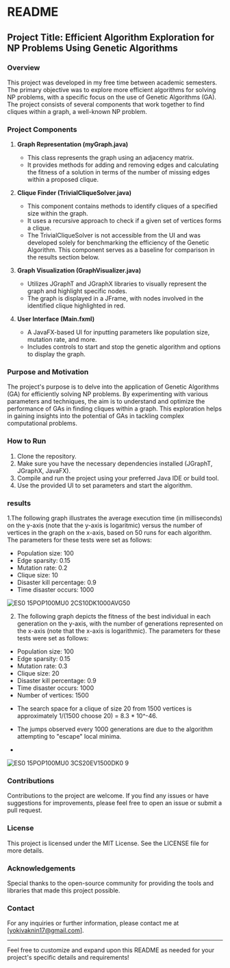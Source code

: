 # README

## Project Title: Efficient Algorithm Exploration for NP Problems Using Genetic Algorithms

### Overview
This project was developed in my free time between academic semesters. The primary objective was to explore more efficient algorithms for solving NP problems, with a specific focus on the use of Genetic Algorithms (GA). The project consists of several components that work together to find cliques within a graph, a well-known NP problem.

### Project Components

1. **Graph Representation (myGraph.java)**
   - This class represents the graph using an adjacency matrix.
   - It provides methods for adding and removing edges and calculating the fitness of a solution in terms of the number of missing edges within a proposed clique.

2. **Clique Finder (TrivialCliqueSolver.java)**
   - This component contains methods to identify cliques of a specified size within the graph.
   - It uses a recursive approach to check if a given set of vertices forms a clique.
   - The TrivialCliqueSolver is not accessible from the UI and was developed solely for benchmarking the efficiency of the Genetic Algorithm.
     This component serves as a baseline for comparison in the results section below.

3. **Graph Visualization (GraphVisualizer.java)**
   - Utilizes JGraphT and JGraphX libraries to visually represent the graph and highlight specific nodes.
   - The graph is displayed in a JFrame, with nodes involved in the identified clique highlighted in red.

4. **User Interface (Main.fxml)**
   - A JavaFX-based UI for inputting parameters like population size, mutation rate, and more.
   - Includes controls to start and stop the genetic algorithm and options to display the graph.

### Purpose and Motivation
The project's purpose is to delve into the application of Genetic Algorithms (GA) for efficiently solving NP problems. By experimenting with various parameters and techniques, the aim is to understand and optimize the performance of GAs in finding cliques within a graph. This exploration helps in gaining insights into the potential of GAs in tackling complex computational problems.

### How to Run
1. Clone the repository.
2. Make sure you have the necessary dependencies installed (JGraphT, JGraphX, JavaFX).
3. Compile and run the project using your preferred Java IDE or build tool.
4. Use the provided UI to set parameters and start the algorithm.

### results

1.The following graph illustrates the average execution time (in milliseconds) on the y-axis (note that the y-axis is logaritmic) versus the number of vertices in the graph on the x-axis, based on 50 runs for each algorithm. The parameters for these tests were set as follows:

- Population size: 100
- Edge sparsity: 0.15
- Mutation rate: 0.2
- Clique size: 10
- Disaster kill percentage: 0.9
- Time disaster occurs: 1000

![ES0 15POP100MU0 2CS10DK1000AVG50](https://github.com/user-attachments/assets/5ab75431-4345-48d3-a84b-929ac0b75676)

2. The following graph depicts the fitness of the best individual in each generation on the y-axis, with the number of generations represented on the x-axis (note that the x-axis is logarithmic). The parameters for these tests were set as follows:

- Population size: 100
- Edge sparsity: 0.15
- Mutation rate: 0.3
- Clique size: 20
- Disaster kill percentage: 0.9
- Time disaster occurs: 1000
- Number of vertices: 1500

* The search space for a clique of size 20 from 1500 vertices is approximately 1/(1500 choose 20) = 8.3 * 10^-46.

* The jumps observed every 1000 generations are due to the algorithm attempting to "escape" local minima.
* 
![ES0 15POP100MU0 3CS20EV1500DK0 9](https://github.com/user-attachments/assets/c06a7897-7d1a-4bc2-8016-643d4ec64002)


### Contributions
Contributions to the project are welcome. If you find any issues or have suggestions for improvements, please feel free to open an issue or submit a pull request.

### License
This project is licensed under the MIT License. See the LICENSE file for more details.

### Acknowledgements
Special thanks to the open-source community for providing the tools and libraries that made this project possible.

### Contact
For any inquiries or further information, please contact me at [yokivaknin17@gmail.com].

---

Feel free to customize and expand upon this README as needed for your project's specific details and requirements!
